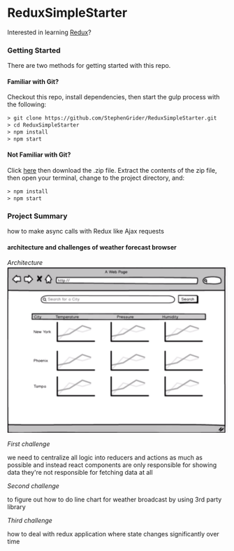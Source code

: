 # ReduxSimpleStarter

Interested in learning [Redux](https://www.udemy.com/react-redux/)?

### Getting Started

There are two methods for getting started with this repo.

#### Familiar with Git?
Checkout this repo, install dependencies, then start the gulp process with the following:

```
> git clone https://github.com/StephenGrider/ReduxSimpleStarter.git
> cd ReduxSimpleStarter
> npm install
> npm start
```

#### Not Familiar with Git?
Click [here](https://github.com/StephenGrider/ReactStarter/releases) then download the .zip file.  Extract the contents of the zip file, then open your terminal, change to the project directory, and:

```
> npm install
> npm start
```

### Project Summary
how to make async calls with Redux like Ajax requests

#### architecture and challenges of weather forecast browser
*Architecture*
![](mockup.png)

*First challenge*

we need to centralize all logic into reducers and actions as much as possible and instead react components are only responsible for showing data they're not responsible for fetching data at all

*Second challenge*

to figure out how to do line chart for weather broadcast by using 3rd party library

*Third challenge*

how to deal with redux application where state changes significantly over time
